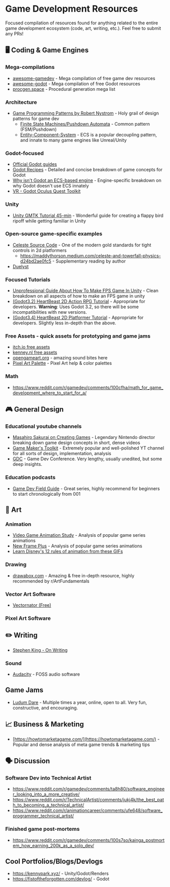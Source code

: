 # Game Development Resources

Focused compilation of resources found for anything related to the entire game development ecosystem (code, art, writing, etc.). Feel free to submit any PRs!

## 🖥️ Coding & Game Engines

### Mega-compilations
- [awesome-gamedev](https://github.com/Calinou/awesome-gamedev) - Mega compilation of free game dev resources
- [awesome-godot](https://github.com/godotengine/awesome-godot) - Mega compilation of free Godot resources
- [procgen.space](https://procgen.space/) - Procedural generation mega list

### Architecture
- [Game Programming Patterns by Robert Nystrom](https://gameprogrammingpatterns.com/) - Holy grail of design patterns for game dev
  - [Finite State Machines/Pushdown Automata](https://gameprogrammingpatterns.com/state.html) - Common pattern (FSM/Pushdown)
  - [Entity-Component-System](https://gameprogrammingpatterns.com/component.html) - ECS is a popular decoupling pattern, and innate to many game engines like Unreal/Unity

### Godot-focused

- [Official Godot guides](https://docs.godotengine.org/en/stable/getting_started/introduction/index.html)
- [Godot Recipes](https://kidscancode.org/godot_recipes/3.x/) - Detailed and concise breakdown of game concepts for Godot
- [Why isn't Godot an ECS-based engine](https://godotengine.org/en/article/why-isnt-godot-ecs-based-game-engine) - Engine-specific breakdown on why Godot doesn't use ECS innately
- [VR - Godot Oculus Quest Toolkit](https://github.com/NeoSpark314/godot_oculus_quest_toolkit)

### Unity
- [Unity GMTK Tutorial 45-min](https://www.youtube.com/watch?v=XtQMytORBmM) - Wonderful guide for creating a flappy bird ripoff while getting familiar in Unity

### Open-source game-specific examples
- [Celeste Source Code](https://github.com/NoelFB/Celeste) - One of the modern gold standards for tight controls in 2d platformers
  - https://maddythorson.medium.com/celeste-and-towerfall-physics-d24bd2ae0fc5 - Supplementary reading by author
- [Duelyst](https://github.com/open-duelyst/duelyst)

### Focused Tutorials
- [Unprofessional Guide About How To Make FPS Game In Unity](https://www.youtube.com/watch?v=CmEyXX-7EAc) - Clean breakdown on all aspects of how to make an FPS game in unity
- [(Godot3.2) HeartBeast 2D Action RPG Tutorial](https://www.youtube.com/playlist?list=PL9FzW-m48fn2SlrW0KoLT4n5egNdX-W9a) - Appropriate for developers. **Warning**: Uses Godot 3.2, so there will be some incompatibilities with new versions.
- [(Godot3.4) HeartBeast 2D Platformer Tutorial](https://www.youtube.com/playlist?list=PL9FzW-m48fn16W1Sz5bhTd1ArQQv4f-Cm) - Appropriate for developers. Slightly less in-depth than the above.

### Free Assets - quick assets for prototyping and game jams
- [itch.io free assets](https://itch.io/game-assets/free)
- [kenney.nl free assets](https://kenney.nl/assets)
- [opengameart.org](https://opengameart.org/) - amazing sound bites here
- [Pixel Art Palette](https://lospec.com/palette-list) - Pixel Art help & color palettes

### Math
- https://www.reddit.com/r/gamedev/comments/100cfha/math_for_game_development_where_to_start_for_a/

## :video_game: General Design

### Educational youtube channels
- [Masahiro Sakurai on Creating Games](https://www.youtube.com/@sora_sakurai_en) - Legendary Nintendo director breaking down game design concepts in short, dense videos
- [Game Maker's Toolkit](https://www.youtube.com/@GMTK) - Extremely popular and well-polished YT channel for all sorts of design, implementation, analysis
- [GDC](https://www.youtube.com/@Gdconf) - Game Dev Conference. Very lengthy, usually unedited, but some deep insights.

### Education podcasts
- [Game Dev Field Guide](https://open.spotify.com/show/7MHCdZLUyHLjmb3zc2XmJR?si=d3d220bccc314218) - Great series, highly recommend for beginners to start chronologically from 001


## 🎨 Art

### Animation
- [Video Game Animation Study](https://www.youtube.com/@VideoGameAnimationStudy) - Analysis of popular game series animations
- [New Frame Plus](https://www.youtube.com/@NewFramePlus) - Analysis of popular game series animations
- [Learn Disney's 12 rules of animation from these GIFs](https://www.digitalartsonline.co.uk/features/motion-graphics/learn-disneys-12-rules-of-animation-from-these-gifs/#7)

### Drawing
- [drawabox.com](https://drawabox.com/) - Amazing & free in-depth resource, highly recommended by r/ArtFundamentals

### Vector Art Software
- [Vectornator (Free)](https://www.vectornator.io/)

### Pixel Art Software

## ✏️ Writing
- [Stephen King - On Writing](https://www.goodreads.com/book/show/10569.On_Writing)

### Sound
- [Audacity](https://www.audacityteam.org/) - FOSS audio software

## Game Jams

- [Ludum Dare](https://ldjam.com/) - Multiple times a year, online, open to all. Very fun, constructive, and encouraging.

## 📈 Business & Marketing

- [https://howtomarketagame.com/](https://howtomarketagame.com/) - Popular and dense analysis of meta game trends & marketing tips

## 🗣️ Discussion

### Software Dev into Technical Artist
- https://www.reddit.com/r/gamedev/comments/ta8h80/software_engineer_looking_into_a_more_creative/
- https://www.reddit.com/r/TechnicalArtist/comments/jukj4k/the_best_path_to_becoming_a_technical_artist/
- https://www.reddit.com/r/animationcareer/comments/ufe648/software_programmer_technical_artist/

### Finished game post-mortems
- https://www.reddit.com/r/gamedev/comments/100s7so/kainga_postmortem_how_earning_200k_as_a_solo_dev/

## Cool Portfolios/Blogs/Devlogs
- https://kennypark.xyz/ - Unity/Godot/Renders
- https://fistoftheforgotten.com/devlog/ - Godot




